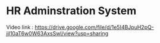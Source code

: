 # HR Adminstration System



Video link : https://drive.google.com/file/d/1e5I4BJpuH2pQ-jjl10aT6w0W63AxsSwl/view?usp=sharing